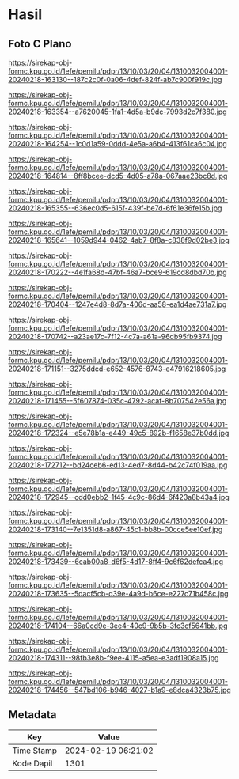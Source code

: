 # Hasil

## Foto C Plano

https://sirekap-obj-formc.kpu.go.id/1efe/pemilu/pdpr/13/10/03/20/04/1310032004001-20240218-163130--187c2c0f-0a06-4def-824f-ab7c900f919c.jpg

https://sirekap-obj-formc.kpu.go.id/1efe/pemilu/pdpr/13/10/03/20/04/1310032004001-20240218-163354--a7620045-1fa1-4d5a-b9dc-7993d2c7f380.jpg

https://sirekap-obj-formc.kpu.go.id/1efe/pemilu/pdpr/13/10/03/20/04/1310032004001-20240218-164254--1c0d1a59-0ddd-4e5a-a6b4-413f61ca6c04.jpg

https://sirekap-obj-formc.kpu.go.id/1efe/pemilu/pdpr/13/10/03/20/04/1310032004001-20240218-164814--8ff8bcee-dcd5-4d05-a78a-067aae23bc8d.jpg

https://sirekap-obj-formc.kpu.go.id/1efe/pemilu/pdpr/13/10/03/20/04/1310032004001-20240218-165355--636ec0d5-615f-439f-be7d-6f61e36fe15b.jpg

https://sirekap-obj-formc.kpu.go.id/1efe/pemilu/pdpr/13/10/03/20/04/1310032004001-20240218-165641--1059d944-0462-4ab7-8f8a-c838f9d02be3.jpg

https://sirekap-obj-formc.kpu.go.id/1efe/pemilu/pdpr/13/10/03/20/04/1310032004001-20240218-170222--4e1fa68d-47bf-46a7-bce9-619cd8dbd70b.jpg

https://sirekap-obj-formc.kpu.go.id/1efe/pemilu/pdpr/13/10/03/20/04/1310032004001-20240218-170404--1247e4d8-8d7a-406d-aa58-ea1d4ae731a7.jpg

https://sirekap-obj-formc.kpu.go.id/1efe/pemilu/pdpr/13/10/03/20/04/1310032004001-20240218-170742--a23ae17c-7f12-4c7a-a61a-96db95fb9374.jpg

https://sirekap-obj-formc.kpu.go.id/1efe/pemilu/pdpr/13/10/03/20/04/1310032004001-20240218-171151--3275ddcd-e652-4576-8743-e47916218605.jpg

https://sirekap-obj-formc.kpu.go.id/1efe/pemilu/pdpr/13/10/03/20/04/1310032004001-20240218-171455--5f607874-035c-4792-acaf-8b707542e56a.jpg

https://sirekap-obj-formc.kpu.go.id/1efe/pemilu/pdpr/13/10/03/20/04/1310032004001-20240218-172324--e5e78b1a-e449-49c5-892b-f1658e37b0dd.jpg

https://sirekap-obj-formc.kpu.go.id/1efe/pemilu/pdpr/13/10/03/20/04/1310032004001-20240218-172712--bd24ceb6-ed13-4ed7-8d44-b42c74f019aa.jpg

https://sirekap-obj-formc.kpu.go.id/1efe/pemilu/pdpr/13/10/03/20/04/1310032004001-20240218-172945--cdd0ebb2-1f45-4c9c-86d4-6f423a8b43a4.jpg

https://sirekap-obj-formc.kpu.go.id/1efe/pemilu/pdpr/13/10/03/20/04/1310032004001-20240218-173140--7e1351d8-a867-45c1-bb8b-00cce5ee10ef.jpg

https://sirekap-obj-formc.kpu.go.id/1efe/pemilu/pdpr/13/10/03/20/04/1310032004001-20240218-173439--6cab00a8-d6f5-4d17-8ff4-9c6f62defca4.jpg

https://sirekap-obj-formc.kpu.go.id/1efe/pemilu/pdpr/13/10/03/20/04/1310032004001-20240218-173635--5dacf5cb-d39e-4a9d-b6ce-e227c71b458c.jpg

https://sirekap-obj-formc.kpu.go.id/1efe/pemilu/pdpr/13/10/03/20/04/1310032004001-20240218-174104--66a0cd9e-3ee4-40c9-9b5b-3fc3cf5641bb.jpg

https://sirekap-obj-formc.kpu.go.id/1efe/pemilu/pdpr/13/10/03/20/04/1310032004001-20240218-174311--98fb3e8b-f9ee-4115-a5ea-e3adf1908a15.jpg

https://sirekap-obj-formc.kpu.go.id/1efe/pemilu/pdpr/13/10/03/20/04/1310032004001-20240218-174456--547bd106-b946-4027-b1a9-e8dca4323b75.jpg


## Metadata

| Key        | Value               |
| ---------- | ------------------- |
| Time Stamp | 2024-02-19 06:21:02 |
| Kode Dapil | 1301                |



